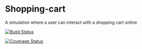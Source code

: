 # Shopping-cart
A simulation where a user can interact with a shopping cart online

[![Build Status](https://travis-ci.com/Opio-Emmanuel-Omona/Shopping-cart.svg?branch=api)](https://travis-ci.com/Opio-Emmanuel-Omona/Shopping-cart)

[![Coverage Status](https://coveralls.io/repos/github/Opio-Emmanuel-Omona/Shopping-cart/badge.svg?branch=api)](https://coveralls.io/github/Opio-Emmanuel-Omona/Shopping-cart?branch=api)